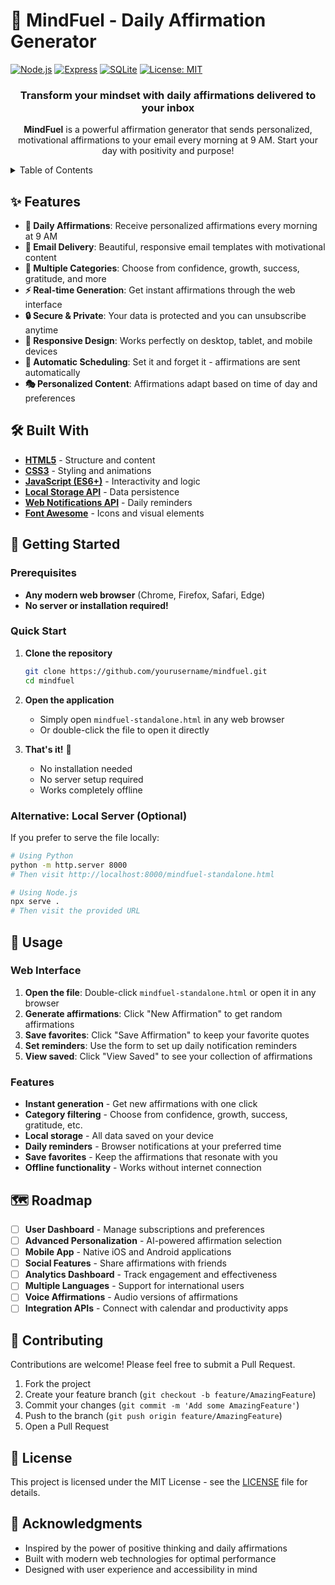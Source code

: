 # 🧠 MindFuel - Daily Affirmation Generator

[![Node.js](https://img.shields.io/badge/Node.js-18+-green.svg)](https://nodejs.org/)
[![Express](https://img.shields.io/badge/Express-4.18+-blue.svg)](https://expressjs.com/)
[![SQLite](https://img.shields.io/badge/SQLite-3-lightgrey.svg)](https://www.sqlite.org/)
[![License: MIT](https://img.shields.io/badge/License-MIT-yellow.svg)](https://opensource.org/licenses/MIT)

<div align="center">
  <h3>Transform your mindset with daily affirmations delivered to your inbox</h3>
  
  <p>
    <strong>MindFuel</strong> is a powerful affirmation generator that sends personalized, 
    motivational affirmations to your email every morning at 9 AM. Start your day with 
    positivity and purpose!
  </p>
</div>



<!-- TABLE OF CONTENTS -->
<details>
  <summary>Table of Contents</summary>
  <ol>
    <li>
      <a href="#about-the-project">About The Project</a>
      <ul>
        <li><a href="#built-with">Built With</a></li>
      </ul>
    </li>
    <li>
      <a href="#getting-started">Getting Started</a>
      <ul>
        <li><a href="#prerequisites">Prerequisites</a></li>
        <li><a href="#installation">Installation</a></li>
      </ul>
    </li>
    <li><a href="#usage">Usage</a></li>
    <li><a href="#roadmap">Roadmap</a></li>
    <li><a href="#contributing">Contributing</a></li>
    <li><a href="#license">License</a></li>
    <li><a href="#contact">Contact</a></li>
    <li><a href="#acknowledgments">Acknowledgments</a></li>
  </ol>
</details>



## ✨ Features

- **🎯 Daily Affirmations**: Receive personalized affirmations every morning at 9 AM
- **📧 Email Delivery**: Beautiful, responsive email templates with motivational content
- **🎨 Multiple Categories**: Choose from confidence, growth, success, gratitude, and more
- **⚡ Real-time Generation**: Get instant affirmations through the web interface
- **🔒 Secure & Private**: Your data is protected and you can unsubscribe anytime
- **📱 Responsive Design**: Works perfectly on desktop, tablet, and mobile devices
- **🔄 Automatic Scheduling**: Set it and forget it - affirmations are sent automatically
- **🎭 Personalized Content**: Affirmations adapt based on time of day and preferences

## 🛠️ Built With

- **[HTML5](https://developer.mozilla.org/en-US/docs/Web/HTML)** - Structure and content
- **[CSS3](https://developer.mozilla.org/en-US/docs/Web/CSS)** - Styling and animations
- **[JavaScript (ES6+)](https://developer.mozilla.org/en-US/docs/Web/JavaScript)** - Interactivity and logic
- **[Local Storage API](https://developer.mozilla.org/en-US/docs/Web/API/Window/localStorage)** - Data persistence
- **[Web Notifications API](https://developer.mozilla.org/en-US/docs/Web/API/Notifications_API)** - Daily reminders
- **[Font Awesome](https://fontawesome.com/)** - Icons and visual elements



## 🚀 Getting Started

### Prerequisites

- **Any modern web browser** (Chrome, Firefox, Safari, Edge)
- **No server or installation required!**

### Quick Start

1. **Clone the repository**
   ```bash
   git clone https://github.com/yourusername/mindfuel.git
   cd mindfuel
   ```

2. **Open the application**
   - Simply open `mindfuel-standalone.html` in any web browser
   - Or double-click the file to open it directly

3. **That's it!** 🎉
   - No installation needed
   - No server setup required
   - Works completely offline

### Alternative: Local Server (Optional)

If you prefer to serve the file locally:
```bash
# Using Python
python -m http.server 8000
# Then visit http://localhost:8000/mindfuel-standalone.html

# Using Node.js
npx serve .
# Then visit the provided URL
```



## 📖 Usage

### Web Interface

1. **Open the file**: Double-click `mindfuel-standalone.html` or open it in any browser
2. **Generate affirmations**: Click "New Affirmation" to get random affirmations
3. **Save favorites**: Click "Save Affirmation" to keep your favorite quotes
4. **Set reminders**: Use the form to set up daily notification reminders
5. **View saved**: Click "View Saved" to see your collection of affirmations

### Features

- **Instant generation** - Get new affirmations with one click
- **Category filtering** - Choose from confidence, growth, success, gratitude, etc.
- **Local storage** - All data saved on your device
- **Daily reminders** - Browser notifications at your preferred time
- **Save favorites** - Keep the affirmations that resonate with you
- **Offline functionality** - Works without internet connection



## 🗺️ Roadmap

- [ ] **User Dashboard** - Manage subscriptions and preferences
- [ ] **Advanced Personalization** - AI-powered affirmation selection
- [ ] **Mobile App** - Native iOS and Android applications
- [ ] **Social Features** - Share affirmations with friends
- [ ] **Analytics Dashboard** - Track engagement and effectiveness
- [ ] **Multiple Languages** - Support for international users
- [ ] **Voice Affirmations** - Audio versions of affirmations
- [ ] **Integration APIs** - Connect with calendar and productivity apps

## 🤝 Contributing

Contributions are welcome! Please feel free to submit a Pull Request.

1. Fork the project
2. Create your feature branch (`git checkout -b feature/AmazingFeature`)
3. Commit your changes (`git commit -m 'Add some AmazingFeature'`)
4. Push to the branch (`git push origin feature/AmazingFeature`)
5. Open a Pull Request







## 📄 License

This project is licensed under the MIT License - see the [LICENSE](LICENSE) file for details.

## 🙏 Acknowledgments

- Inspired by the power of positive thinking and daily affirmations
- Built with modern web technologies for optimal performance
- Designed with user experience and accessibility in mind



 